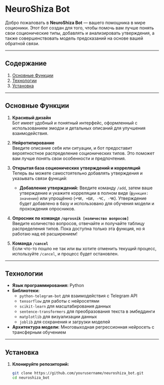 # NeuroShiza Bot

Добро пожаловать в **NeuroShiza Bot** — вашего помощника в мире соционики. Этот бот создан для того, чтобы помочь вам лучше понять свои соционические типы, добавлять и анализировать утверждения, а также совершенствовать модель предсказаний на основе вашей обратной связи.

---

## Содержание

1. [Основные Функции](#основные-функции)
2. [Технологии](#технологии)
3. [Установка](#установка)

---

## Основные Функции

1. **Красивый дизайн**  
   Бот имеет удобный и понятный интерфейс, оформленный с использованием эмодзи и детальных описаний для улучшения взаимодействия.

2. **Нейротипирование**  
   Введите описание себя или ситуации, и бот предоставит вероятностное распределение соционических типов. Это поможет вам лучше понять свои особенности и предпочтения.

3. **Открытая база соционических утверждений и корреляций**  
   Теперь вы можете самостоятельно добавлять утверждения и указывать связи функций:
   - **Добавление утверждений:** Введите команду `/add`, затем ваше утверждение и укажите корреляции в полном виде (`функция: значение`) или упрощённо (`+ЧИ, +БИ, -ЧС, -ЧК`). Утверждение будет добавлено в базу и использовано для обучения модели и прохождения опросников.

4. **Опросник по команде `/oprosnik [количество вопросов]`**  
   Введите количество вопросов, отвечайте и получайте таблицу распределения типов. Пока доступна только эта функция, но я работаю над её расширением!

5. **Команда `/cancel`**  
   Если что-то пошло не так или вы хотите отменить текущий процесс, используйте `/cancel`, и процесс будет остановлен.

---

## Технологии

- **Язык программирования:** Python
- **Библиотеки:**
  - `python-telegram-bot` для взаимодействия с Telegram API
  - `tensorflow` для работы с нейросетями
  - `scikit-learn` для масштабирования данных
  - `sentence-transformers` для преобразования текста в эмбеддинги
  - `matplotlib` для визуализации данных
  - `joblib` для сохранения и загрузки моделей
- **Архитектура модели:** Многовыходная регрессионная нейросеть с трансферным обучением

---

## Установка

1. **Клонируйте репозиторий:**

   ```bash
   git clone https://github.com/yourusername/neuroshiza_bot.git
   cd neuroshiza_bot
